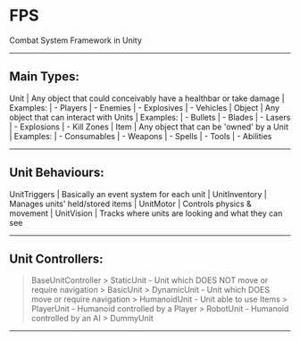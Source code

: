 # FPS

Combat System Framework in Unity	

---------------------------------
Main Types:
---------------------------------

Unit	| Any object that could conceivably have a healthbar or take damage
		| Examples:
		|	- Players
		|	- Enemies
		|	- Explosives
		|	- Vehicles
		|
Object	| Any object that can interact with Units
		| Examples:
		|	- Bullets
		|	- Blades
		|	- Lasers
		|	- Explosions
		|	- Kill Zones
		| 
Item	| Any object that can be 'owned' by a Unit
		| Examples:
		|	- Consumables
		|	- Weapons
		|	- Spells
		|	- Tools
		|	- Abilities
		
---------------------------------
Unit Behaviours:
---------------------------------

UnitTriggers	| Basically an event system for each unit
				| 
UnitInventory	| Manages units' held/stored items 
				| 
UnitMotor		| Controls physics & movement
				| 
UnitVision		| Tracks where units are looking and what they can see

---------------------------------
Unit Controllers:
---------------------------------

> BaseUnitController
	> StaticUnit - Unit which DOES NOT move or require navigation 
		> BasicUnit
	> DynamicUnit - Unit which DOES move or require navigation 
		> HumanoidUnit - Unit able to use Items
			> PlayerUnit - Humanoid controlled by a Player
			> RobotUnit - Humanoid controlled by an AI
				> DummyUnit 

---------------------------------
	














































